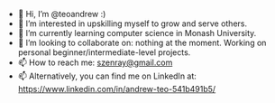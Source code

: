 - 👋 Hi, I’m @teoandrew :)
- 👀 I’m interested in upskilling myself to grow and serve others.
- 🌱 I’m currently learning computer science in Monash University.
- 💞️ I’m looking to collaborate on: nothing at the moment. Working on personal beginner/intermediate-level projects.
- 📫 How to reach me: szenray@gmail.com
- 📫 Alternatively, you can find me on LinkedIn at: https://www.linkedin.com/in/andrew-teo-541b491b5/

<!---
teoandrew/teoandrew is a ✨ special ✨ repository because its `README.md` (this file) appears on your GitHub profile.
You can click the Preview link to take a look at your changes.
--->
